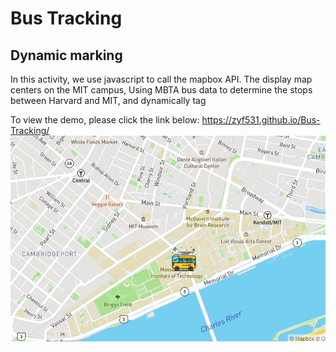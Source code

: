 # Bus Tracking
## Dynamic marking 
In this activity, we use javascript to call the mapbox API.
The display map centers on the MIT campus,
 Using MBTA bus data to determine the stops between Harvard and MIT, and dynamically tag 
 
 To view the demo, please click the link below: https://zyf531.github.io/Bus-Tracking/
<img src="BusTracker.png" wihth='150'/>
